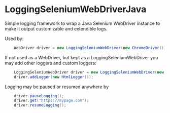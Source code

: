 # LoggingSeleniumWebDriverJava
Simple logging framework to wrap a Java Selenium WebDriver instance to make it output customizable and extendible logs.

Used by:
```java
    WebDriver driver = new LoggingSeleniumWebDriver(new ChromeDriver()); //Enables console logger by default
```
If not used as a WebDriver, but kept as a LoggingSeleniumWebDriver you may add other loggers and custom loggers:
```java
    LoggingSeleniumWebDriver driver = new LoggingSeleniumWebDriver(new ChromeDriver());
    driver.addLogger(new HtmlLogger());
```    
Logging may be paused or resumed anywhere by
```java
    driver.pauseLogging();
    driver.get("https://mypage.com");
    driver.resumeLogging();
```
